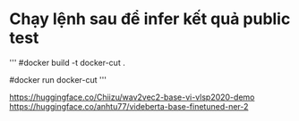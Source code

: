 # Chạy lệnh sau để infer kết quả public test 
'''
#docker build -t docker-cut .

#docker run docker-cut
'''

https://huggingface.co/Chiizu/wav2vec2-base-vi-vlsp2020-demo
https://huggingface.co/anhtu77/videberta-base-finetuned-ner-2
